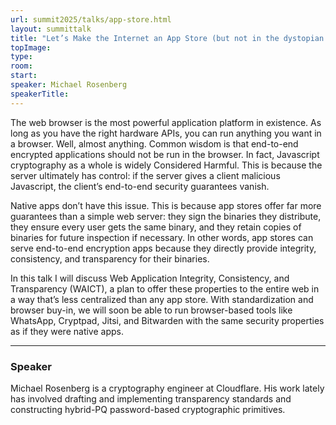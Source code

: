 ```yaml
---
url: summit2025/talks/app-store.html
layout: summittalk
title: "Let’s Make the Internet an App Store (but not in the dystopian way)"
topImage:
type:
room:
start:
speaker: Michael Rosenberg
speakerTitle:
---
```


<div class="font-google font-medium">

The web browser is the most powerful application platform in existence. As long
as you have the right hardware APIs, you can run anything you want in a browser.
Well, almost anything. Common wisdom is that end-to-end encrypted applications
should not be run in the browser. In fact, Javascript cryptography as a whole is
widely Considered Harmful. This is because the server ultimately has control: if
the server gives a client malicious Javascript, the client’s end-to-end security
guarantees vanish.

Native apps don’t have this issue. This is because app stores offer far more
guarantees than a simple web server: they sign the binaries they distribute,
they ensure every user gets the same binary, and they retain copies of binaries
for future inspection if necessary. In other words, app stores can serve
end-to-end encryption apps because they directly provide integrity, consistency,
and transparency for their binaries.

In this talk I will discuss Web Application Integrity, Consistency, and
Transparency (WAICT), a plan to offer these properties to the entire web in a
way that’s less centralized than any app store. With standardization and browser
buy-in, we will soon be able to run browser-based tools like WhatsApp, Cryptpad,
Jitsi, and Bitwarden with the same security properties as if they were native
apps.

---

### Speaker

Michael Rosenberg is a cryptography engineer at Cloudflare. His work lately has
involved drafting and implementing transparency standards and constructing
hybrid-PQ password-based cryptographic primitives.

</div>
